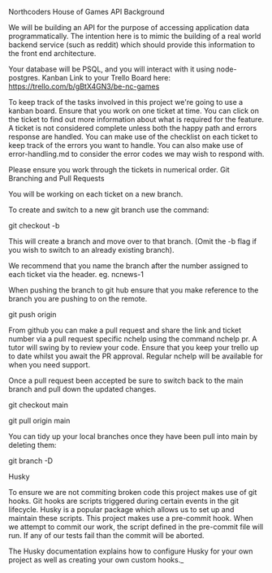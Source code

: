Northcoders House of Games API
Background

We will be building an API for the purpose of accessing application data programmatically. The intention here is to mimic the building of a real world backend service (such as reddit) which should provide this information to the front end architecture.

Your database will be PSQL, and you will interact with it using node-postgres.
Kanban
Link to your Trello Board here: https://trello.com/b/gBtX4GN3/be-nc-games

To keep track of the tasks involved in this project we're going to use a kanban board. Ensure that you work on one ticket at time. You can click on the ticket to find out more information about what is required for the feature. A ticket is not considered complete unless both the happy path and errors response are handled. You can make use of the checklist on each ticket to keep track of the errors you want to handle. You can also make use of error-handling.md to consider the error codes we may wish to respond with.

Please ensure you work through the tickets in numerical order.
Git Branching and Pull Requests

You will be working on each ticket on a new branch.

To create and switch to a new git branch use the command:

git checkout -b <new branch name>

This will create a branch and move over to that branch. (Omit the -b flag if you wish to switch to an already existing branch).

We recommend that you name the branch after the number assigned to each ticket via the header. eg. ncnews-1

When pushing the branch to git hub ensure that you make reference to the branch you are pushing to on the remote.

git push origin <branch name>

From github you can make a pull request and share the link and ticket number via a pull request specific nchelp using the command nchelp pr. A tutor will swing by to review your code. Ensure that you keep your trello up to date whilst you await the PR approval. Regular nchelp will be available for when you need support.

Once a pull request been accepted be sure to switch back to the main branch and pull down the updated changes.

git checkout main

git pull origin main

You can tidy up your local branches once they have been pull into main by deleting them:

git branch -D <local branch>

Husky

To ensure we are not commiting broken code this project makes use of git hooks. Git hooks are scripts triggered during certain events in the git lifecycle. Husky is a popular package which allows us to set up and maintain these scripts. This project makes use a pre-commit hook. When we attempt to commit our work, the script defined in the pre-commit file will run. If any of our tests fail than the commit will be aborted.

The Husky documentation explains how to configure Husky for your own project as well as creating your own custom hooks._